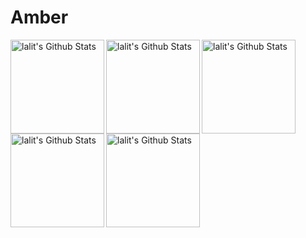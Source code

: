 <h1> Amber </h1>
<img align="left" alt="lalit's Github Stats" src="https://github.com/Team01110/Amber/assets/109131845/ac166566-5347-42d1-9e38-0b5102fbbe74"
 width="150"/>
  <img align="left" alt="lalit's Github Stats" src="https://github.com/Team01110/Amber/assets/109131845/fe14c85d-30dd-428f-95fc-af511b0824b2"
 width="150"/>
<img align="left" alt="lalit's Github Stats" src="https://github.com/Team01110/Amber/assets/109131845/0889ec29-5db2-421a-a014-3f03c54b5477"
 width="150"/>

 <img align="left" alt="lalit's Github Stats" src="https://github.com/Team01110/Amber/assets/109131845/85c5d9db-abc5-4303-9d1c-fdf60fa48d68"
 width="150"/>
 <img align="left" alt="lalit's Github Stats" src="https://github.com/Team01110/Amber/assets/109131845/07ea6919-a7ac-4f53-a536-ead5db232700"
 width="150"/>

